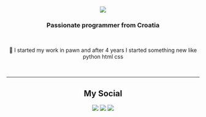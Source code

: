 <h1 align="center">
    <img src="https://readme-typing-svg.herokuapp.com?font=Righteous&size=35&pause=1000&center=true&random=false&width=435&lines=Hi+There!+%F0%9F%91%8B;Im+moosy!;" />
</h1>

<h3 align="center">Passionate programmer from Croatia</h3>

<br/>

<div align="center">
 
🔭 I started my work in pawn and after 4 years I started something new like python html css

<br/>
<hr/>
<div align="center">
  <h2> My Social </h2>
    <img src="https://readme-typing-svg.herokuapp.com?font=&size=15&pause=1000&color=F7F6F6&center=true&random=false&width=435&lines=IG%3A13.fp.12" />
    <img src="https://readme-typing-svg.herokuapp.com?font=&size=15&pause=1000&color=F7F6F6&center=true&vCenter=true&random=false&width=435&lines=BE%3Asilvasilent" />
    <img src="https://readme-typing-svg.herokuapp.com?font=&size=15&pause=1000&color=F7F6F6&center=true&random=false&width=435&lines=disc%3Amoosy42o" />
   </h1>
